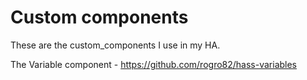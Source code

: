 # Custom components

These are the custom_components I use in my HA.

The Variable component - https://github.com/rogro82/hass-variables